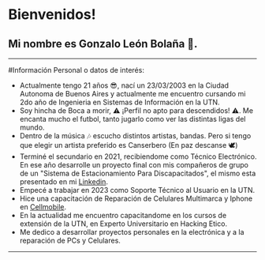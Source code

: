 # Bienvenidos!

## Mi nombre es Gonzalo León Bolaña 🦁.
_________________________________________________________________________________________________________________________________________________________________________________________________________________________
#Información Personal o datos de interés:

* Actualmente tengo 21 años 😎, nací un 23/03/2003 en la Ciudad Autonoma de Buenos Aires y actualmente me encuentro cursando mi 2do año de Ingenieria en Sistemas de Información en la UTN.
* Soy hincha de Boca a morir, ⚠ ¡Perfil no apto para descendidos! ⚠. Me encanta mucho el futbol, tanto jugarlo como ver las distintas ligas del mundo.
* Dentro de la música 🎶 escucho distintos artistas, bandas. Pero si tengo que elegir un artista preferido es Canserbero (En paz descanse 🕊)
* Terminé el secundario en 2021, recibiendome como Técnico Electrónico. En ese año desarrolle un proyecto final con mis compañeros de grupo de un "Sistema de Estacionamiento Para Discapacitados", el mismo esta presentado en mi [Linkedin](https://www.linkedin.com/in/gonzalo-bolaña-837421239/).
* Empecé a trabajar en 2023 como Soporte Técnico al Usuario en la UTN.
* Hice una capacitación de Reparación de Celulares Multimarca y Iphone en [Cellmobile](https://www.cellmobile.com.ar).
* En la actualidad me encuentro capacitandome en los cursos de extensión de la UTN, en Experto Universitario en Hacking Etico.  
* Me dedico a desarrollar proyectos personales en la electrónica y a la reparación de PCs y Celulares.
_________________________________________________________________________________________________________________________________________________________________________________________________________________________

